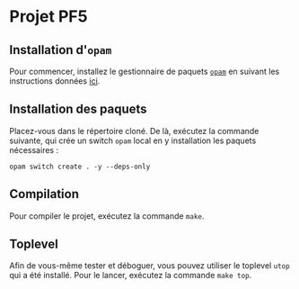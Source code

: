 # Projet PF5

## Installation d'`opam`

Pour commencer, installez le gestionnaire de paquets [`opam`](https://opam.ocaml.org/) en suivant les instructions données [ici](https://opam.ocaml.org/doc/Install.html).

## Installation des paquets

Placez-vous dans le répertoire cloné.
De là, exécutez la commande suivante, qui crée un switch `opam` local en y installation les paquets nécessaires :

```
opam switch create . -y --deps-only
```

## Compilation

Pour compiler le projet, exécutez la commande `make`.

## Toplevel

Afin de vous-même tester et déboguer, vous pouvez utiliser le toplevel `utop` qui a été installé.
Pour le lancer, exécutez la commande `make top`.
